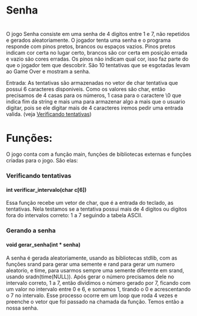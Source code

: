 # Senha

#

O jogo Senha consiste em uma senha de 4 digitos entre 1 e 7, não repetidos e gerados aleatoriamente.
O jogador tenta uma senha e o programa responde com pinos pretos, brancos ou espaços vazios. Pinos pretos indicam cor certa no lugar certo, brancos são cor certa em posição errada e vazio são cores erradas. Os pinos não indicam qual cor, isso faz parte do que o jogador tem que descobrir. São 10 tentativas que se esgotadas levam ao Game Over e mostram a senha.

Entrada:
	As tentativas são armazenadas no vetor de char tentativa que possui 6 caracteres disponiveis. Como os valores são char, então precisamos de 4 casas para os números, 1 casa para o caractere \0 que indica fim da string e mais uma para armazenar algo a mais que o usuario digitar, pois se ele digitar mais de 4 caracteres iremos pedir uma entrada valida. (veja [Verificando tentativas](#verificando-tentativas))

# Funções:

O jogo conta com a função main, funções de bibliotecas externas e funções criadas para o jogo. São elas:

### Verificando tentativas
#### int verificar_intervalo(char c[6])

Essa função recebe um vetor de char, que é a entrada do teclado, as tentativas. Nela testamos se a tentativa possui mais de 4 digitos ou digitos fora do intervalos correto: 1 a 7 seguindo a tabela ASCII.

### Gerando a senha
#### void gerar_senha(int * senha)

A senha é gerada aleatoriamente, usando as bibliotecas stdlib, com as funções srand para gerar uma semente e rand para gerar um numero aleatorio, e time, para usarmos sempre uma semente diferente em srand, usando sradn(time(NULL)).
Após gerar o número precisamos dele no intervalo correto, 1 a 7, então dividimos o número gerado por 7, ficando com um valor no intervalo entre 0 e 6, e somamos 1, tirando o 0 e acrescentando o 7 no intervalo.
Esse processo ocorre em um loop que roda 4 vezes e preenche o vetor que foi passado na chamada da função. Temos então a nossa senha. 
